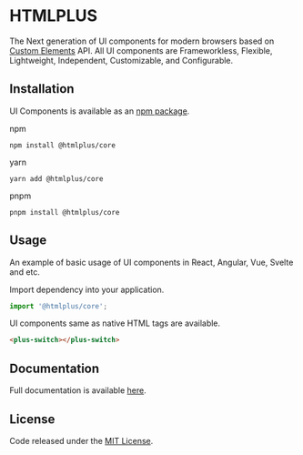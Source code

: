 # HTMLPLUS

The Next generation of UI components for modern browsers based on [Custom Elements](https://mdn.io/custom-elements) API. All UI components are Frameworkless, Flexible, Lightweight, Independent, Customizable, and Configurable.

## Installation

UI Components is available as an [npm package](https://npmjs.com/package/@htmlplus/core).

npm

```
npm install @htmlplus/core
```

yarn

```
yarn add @htmlplus/core
```

pnpm

```
pnpm install @htmlplus/core
```

## Usage

An example of basic usage of UI components in React, Angular, Vue, Svelte and etc.

Import dependency into your application.

```js
import '@htmlplus/core';
```

UI components same as native HTML tags are available.

```html
<plus-switch></plus-switch>
```

## Documentation

Full documentation is available [here](https://htmlplus.io).

## License

Code released under the [MIT License](https://github.com/htmlplus/core/blob/main/LICENSE).

